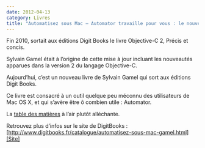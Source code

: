 ```yaml
---
date: 2012-04-13
category: Livres
title: "Automatisez sous Mac – Automator travaille pour vous : le nouveau livre de Sylvain Gamel"
---
```

Fin 2010, sortait aux éditions Digit Books le livre Objective-C 2, Précis et concis.

Sylvain Gamel était à l’origine de cette mise à jour incluant les nouveautés apparues dans la version 2 du langage Objective-C.

Aujourd’hui, c’est un nouveau livre de Sylvain Gamel qui sort aux éditions Digit Books.

Ce livre est consacré à un outil quelque peu méconnu des utilisateurs de Mac OS X, et qui s’avère être ô combien utile : Automator.

La [table des matières][TdM] à l’air plutôt alléchante.

Retrouvez plus d’infos sur le site de DigitBooks : [http://www.digitbooks.fr/catalogue/automatisez-sous-mac-gamel.html][Site]

[TdM]: https://web.archive.org/web/20210518052248/http://www.digitbooks.fr/ressources/Automator-PDF-Extrait.pdf
[Site]: https://web.archive.org/web/20210518052248/http://www.digitbooks.fr/catalogue/automatisez-sous-mac-gamel.html
